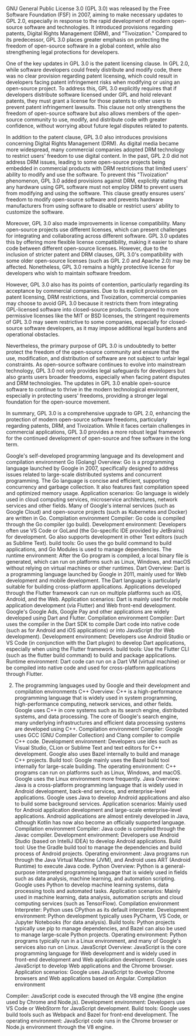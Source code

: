 GNU General Public License 3.0 (GPL 3.0) was released by the Free Software Foundation (FSF) in 2007, aiming to make necessary updates to GPL 2.0, especially in response to the rapid development of modern open-source software and technologies. It introduced provisions regarding patents, Digital Rights Management (DRM), and "Tivoization." Compared to its predecessor, GPL 3.0 places greater emphasis on protecting the freedom of open-source software in a global context, while also strengthening legal protections for developers.

One of the key updates in GPL 3.0 is the patent licensing clause. In GPL 2.0, while software developers could freely distribute and modify code, there was no clear provision regarding patent licensing, which could result in developers facing patent infringement risks when modifying or using an open-source project. To address this, GPL 3.0 explicitly requires that if developers distribute software licensed under GPL and hold relevant patents, they must grant a license for those patents to other users to prevent patent infringement lawsuits. This clause not only strengthens the freedom of open-source software but also allows members of the open-source community to use, modify, and distribute code with greater confidence, without worrying about future legal disputes related to patents.

In addition to the patent clause, GPL 3.0 also introduces provisions concerning Digital Rights Management (DRM). As digital media became more widespread, many commercial companies adopted DRM technology to restrict users' freedom to use digital content. In the past, GPL 2.0 did not address DRM issues, leading to some open-source projects being embedded in commercial products with DRM restrictions that limited users' ability to modify and use the software. To prevent this "Tivoization" phenomenon, GPL 3.0 added provisions against DRM, explicitly stating that any hardware using GPL software must not employ DRM to prevent users from modifying and using the software. This clause greatly ensures users' freedom to modify open-source software and prevents hardware manufacturers from using software to disable or restrict users' ability to customize the software.

Moreover, GPL 3.0 also made improvements in license compatibility. Many open-source projects use different licenses, which can present challenges for integrating and collaborating across different software. GPL 3.0 updates this by offering more flexible license compatibility, making it easier to share code between different open-source licenses. However, due to the inclusion of stricter patent and DRM clauses, GPL 3.0's compatibility with some older open-source licenses (such as GPL 2.0 and Apache 2.0) may be affected. Nonetheless, GPL 3.0 remains a highly protective license for developers who wish to maintain software freedom.

However, GPL 3.0 also has its points of contention, particularly regarding its acceptance by commercial companies. Due to its explicit provisions on patent licensing, DRM restrictions, and Tivoization, commercial companies may choose to avoid GPL 3.0 because it restricts them from integrating GPL-licensed software into closed-source products. Compared to more permissive licenses like the MIT or BSD licenses, the stringent requirements of GPL 3.0 may seem restrictive to some companies, especially for closed-source software developers, as it may impose additional legal burdens and operational obstacles.

Nevertheless, the primary purpose of GPL 3.0 is undoubtedly to better protect the freedom of the open-source community and ensure that the use, modification, and distribution of software are not subject to unfair legal constraints. As open-source software continues to evolve into mainstream technology, GPL 3.0 not only provides legal safeguards for developers but also grants users broader freedoms, especially when facing patent disputes and DRM technologies. The updates in GPL 3.0 enable open-source software to continue to thrive in the modern technological environment, especially in protecting users' freedoms, providing a stronger legal foundation for the open-source movement.

In summary, GPL 3.0 is a comprehensive upgrade to GPL 2.0, enhancing the protection of modern open-source software freedoms, particularly regarding patents, DRM, and Tivoization. While it faces certain challenges in commercial applications, GPL 3.0 provides a more robust legal framework for the continued development of open-source and free software in the long term.










Google's self-developed programming language and its development and compilation environment
Go (Golang)
Overview: Go is a programming language launched by Google in 2007, specifically designed to address issues related to large-scale distributed systems and concurrent programming. The Go language is concise and efficient, supporting concurrency and garbage collection. It also features fast compilation speed and optimized memory usage.
Application scenarios: Go language is widely used in cloud computing services, microservice architectures, network services and other fields. Many of Google's internal services (such as Google Cloud) and open-source projects (such as Kubernetes and Docker) are written in Go.
Compilation environment
Compiler: Go code is compiled through the Go compiler (go build).
Development environment: Developers often use VS Code or GoLand (the Go-specific IDE provided by JetBrains) for development. Go also supports development in other Text editors (such as Sublime Text).
build tools: Go uses the go build command to build applications, and Go Modules is used to manage dependencies.
The runtime environment: After the Go program is compiled, a local binary file is generated, which can run on platforms such as Linux, Windows, and macOS without relying on virtual machines or other runtimes.
Dart
Overview: Dart is a programming language launched by Google in 2011, mainly used for Web development and mobile development. The Dart language is particularly suitable for building cross-platform applications. Applications developed through the Flutter framework can run on multiple platforms such as iOS, Android, and the Web.
Application scenarios: Dart is mainly used for mobile application development (via Flutter) and Web front-end development. Google's Google Ads, Google Pay and other applications are widely developed using Dart and Flutter.
Compilation environment
Compiler: Dart uses the compiler in the Dart SDK to compile Dart code into native code (such as for Android and iOS applications) or into JavaScript (for Web development).
Development environment: Developers use Android Studio or VS Code (in conjunction with the Dart plugin) to develop Dart applications, especially when using the Flutter framework.
build tools: Use the Flutter CLI (such as the flutter build command) to build and package applications.
Runtime environment: Dart code can run on a Dart VM (virtual machine) or be compiled into native code and used for cross-platform applications through Flutter.

2. The programming languages used by Google and their development and compilation environments
C++
Overview: C++ is a high-performance programming language that is widely used in system programming, high-performance computing, network services, and other fields. Google uses C++ in core systems such as its search engine, distributed systems, and data processing.
The core of Google's search engine, many underlying infrastructures and efficient data processing systems are developed using C++.
Compilation environment
Compiler: Google uses GCC (GNU Compiler Collection) and Clang compiler to compile C++ code.
Development environment: Developers use ides such as Visual Studio, CLion or Sublime Text and text editors for C++ development. Google also uses Bazel internally to build and manage C++ projects.
Build tool: Google mainly uses the Bazel build tool internally for large-scale building.
The operating environment: C++ programs can run on platforms such as Linux, Windows, and macOS. Google uses the Linux environment more frequently.
Java
Overview: Java is a cross-platform programming language that is widely used in Android development, back-end services, and enterprise-level applications. Google uses Java to develop Android applications and also to build some background services.
Application scenarios: Mainly used for Android application development and large-scale enterprise-level applications. Android applications are almost entirely developed in Java, although Kotlin has now also become an officially supported language.
Compilation environment
Compiler: Java code is compiled through the Javac compiler.
Development environment: Developers use Android Studio (based on IntelliJ IDEA) to develop Android applications.
Build tool: Use the Gradle build tool to manage the dependencies and build process of Android projects.
Operating environment: Java programs run through the Java Virtual Machine (JVM), and Android uses ART (Android Runtime) to execute Java code.
Python
Overview: Python is a general-purpose interpreted programming language that is widely used in fields such as data analysis, machine learning, and automation scripting. Google uses Python to develop machine learning systems, data processing tools and automated tasks.
Application scenarios: Mainly used in machine learning, data analysis, automation scripts and cloud computing services (such as TensorFlow).
Compilation environment
Interpreter: Python uses CPython as its default interpreter.
Development environment: Python development typically uses PyCharm, VS Code, or Jupyter Notebooks (for data analysis).
Build tools: Python projects typically use pip to manage dependencies, and Bazel can also be used to manage large-scale Python projects.
Operating environment: Python programs typically run in a Linux environment, and many of Google's services also run on Linux.
JavaScript
Overview: JavaScript is the core programming language for Web development and is widely used in front-end development and Web application development. Google uses JavaScript to develop Web applications and the Chrome browser.
Application scenarios: Google uses JavaScript to develop Chrome browsers and Web applications based on Angular.
Compilation environment

Compiler: JavaScript code is executed through the V8 engine (the engine used by Chrome and Node.js).
Development environment: Developers use VS Code or WebStorm for JavaScript development.
Build tools: Google uses build tools such as Webpack and Bazel for front-end development.
The operating environment: JavaScript code runs in the Chrome browser or Node.js environment through the V8 engine.